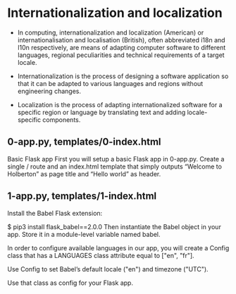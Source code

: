 # Internationalization and localization
* In computing, internationalization and localization (American) or internationalisation and localisation (British), often abbreviated i18n and l10n respectively, are means of adapting computer software to different languages, regional peculiarities and technical requirements of a target locale.

* Internationalization is the process of designing a software application so that it can be adapted to various languages and regions without engineering changes.
* Localization is the process of adapting internationalized software for a specific region or language by translating text and adding locale-specific components.
## 0-app.py, templates/0-index.html
Basic Flask app
First you will setup a basic Flask app in 0-app.py. Create a single / route and an index.html template that simply outputs “Welcome to Holberton” as page title and “Hello world” as header.
## 1-app.py, templates/1-index.html
Install the Babel Flask extension:

$ pip3 install flask_babel==2.0.0
Then instantiate the Babel object in your app. Store it in a module-level variable named babel.

In order to configure available languages in our app, you will create a Config class that has a LANGUAGES class attribute equal to ["en", "fr"].

Use Config to set Babel’s default locale ("en") and timezone ("UTC").

Use that class as config for your Flask app.
